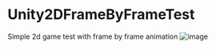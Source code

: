 # Unity2DFrameByFrameTest
Simple 2d game test with frame by frame animation
![image](/tree/master/Assetscharacter1%20sheet.png)

